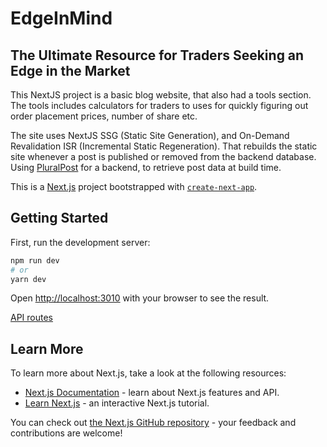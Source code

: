 # EdgeInMind

## The Ultimate Resource for Traders Seeking an Edge in the Market

This NextJS project is a basic blog website, that also had a tools section. The tools includes calculators for traders to uses for quickly figuring out order placement prices, number of share etc.

The site uses NextJS SSG (Static Site Generation), and On-Demand Revalidation ISR (Incremental Static Regeneration). That rebuilds the static site whenever a post is published or removed from the backend database. Using [PluralPost](https://github.com/mtmclennan/PluralPost) for a backend, to retrieve post data at build time.

This is a [Next.js](https://nextjs.org/) project bootstrapped with [`create-next-app`](https://github.com/vercel/next.js/tree/canary/packages/create-next-app).

## Getting Started

First, run the development server:

```bash
npm run dev
# or
yarn dev
```

Open [http://localhost:3010](http://localhost:3010) with your browser to see the result.

[API routes](https://nextjs.org/docs/api-routes/introduction)

## Learn More

To learn more about Next.js, take a look at the following resources:

- [Next.js Documentation](https://nextjs.org/docs) - learn about Next.js features and API.
- [Learn Next.js](https://nextjs.org/learn) - an interactive Next.js tutorial.

You can check out [the Next.js GitHub repository](https://github.com/vercel/next.js/) - your feedback and contributions are welcome!
